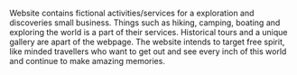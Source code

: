Website contains fictional activities/services for a exploration and discoveries small business. 
Things such as hiking, camping, boating and exploring the world is a part of their services.
Historical tours and a unique gallery are apart of the webpage. 
The website intends to target free spirit, like minded travellers who want to get out and see every inch of this world and continue to make amazing memories. 
